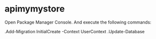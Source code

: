 # apimymystore
Open Package Manager Console. And execute the following commands:

.Add-Migration InitialCreate -Context UserContext
.Update-Database